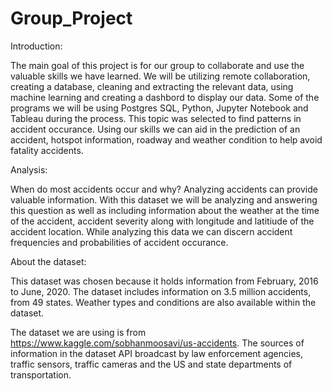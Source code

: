 
# Group_Project

Introduction:

The main goal of this project is for our group to collaborate and use the valuable skills we have learned. We will be utilizing remote collaboration, 
creating a database, cleaning  and extracting the relevant data, using machine learning and creating a dashbord to display our data. 
Some of the programs we will be using Postgres SQL, Python, Jupyter Notebook and Tableau during the process. 
This topic was selected to find patterns in accident occurance. Using our skills we can 
aid in the prediction of an accident, hotspot information, roadway and weather condition to help avoid fatality accidents.

Analysis:

When do most accidents occur and why?
Analyzing accidents can provide valuable information.
With this dataset we will be  analyzing and answering this question as well as including information about the weather
at the time of the accident, accident severity along with longitude and latitiude of the accident location. 
While analyzing this data we can discern accident frequencies and probabilities of accident occurance.

About the dataset:

This dataset was chosen because it holds information from February, 2016 to June, 2020. The dataset includes 
information on 3.5 million accidents, from 49 states. Weather types and conditions are also available
within the dataset. 

The dataset we are using is from https://www.kaggle.com/sobhanmoosavi/us-accidents. 
The sources of information in the dataset API broadcast by law enforcement agencies,
traffic sensors, traffic cameras and the US and state departments of transportation. 


